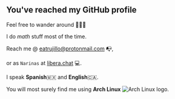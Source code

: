 ## You've reached my GitHub profile
Feel free to wander around 🌲🌲🌲

I do *math* stuff most of the time.

Reach me @ [eatrujillo@protonmail.com](mailto:eatrujillo@protonmail.com) 📭,

or as `Narinas` at [libera.chat](irc.libera.chat) 💻.

I speak **Spanish**🇲🇽 and **English**🇨🇦.

You will most surely find me using **Arch Linux** ![Arch Linux logo](https://upload.wikimedia.org/wikipedia/commons/a/a5/Archlinux-icon-crystal-64.svg).

